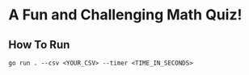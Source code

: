 # A Fun and Challenging Math Quiz!

## How To Run

```go run . --csv <YOUR_CSV> --timer <TIME_IN_SECONDS>```
